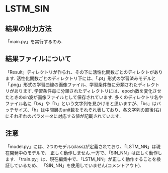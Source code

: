 # LSTM_SIN  
## 結果の出力方法
「main.py」を実行するのみ.  
## 結果ファイルについて
「Result」ディレクトリが作られ、その下に活性化関数ごとのディレクトがあります.
活性化関数ごとのディレクトリ下には、「.pt」形式の学習済みモデルと「.png」形式の学習曲線の画像ファイル、学習条件毎に分類されたディレクトリがあります.
学習条件毎に分類されたディレクトリには、epoch数を変化させたときのsin波が画像ファイルとして保存されています.
多くのディレクトリ名やファイル名に「bs」や「h」という文字列を見かけると思いますが、「bs」はバッチサイズ、「h」は中間層のunit数をそれぞれ表しており、各文字列の直後(右)にそれぞれのパラメータに対応する値が記載されています.  
## 注意
「model.py」には、2つのモデル(class)が定義されており、「LSTM_NN」は現在開発中のモデルで、
正しく動作しません.一方で、「SIN_NN」は正しく動作します.
「train.py」は、現在編集中で、「LSTM_NN」が正しく動作することを検証しているため、
「SIN_NN」を使用していません(コメントアウト).
